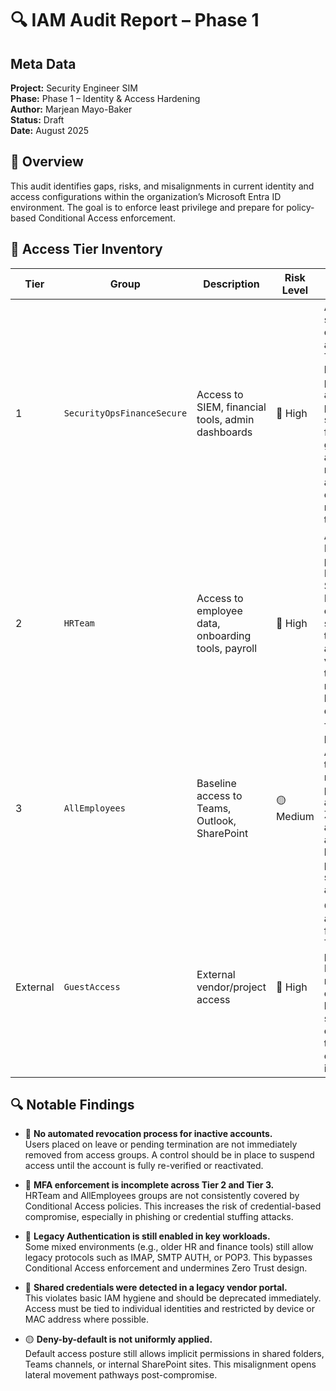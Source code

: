 # 🔍 IAM Audit Report – Phase 1
## Meta Data
**Project:** Security Engineer SIM  
**Phase:** Phase 1 – Identity & Access Hardening  
**Author:** Marjean Mayo-Baker  
**Status:** Draft  
**Date:** August 2025  


## 📌 Overview
This audit identifies gaps, risks, and misalignments in current identity and access configurations within the organization’s Microsoft Entra ID environment. The goal is to enforce least privilege and prepare for policy-based Conditional Access enforcement.

## 🧾 Access Tier Inventory

| Tier     | Group                      | Description                                        | Risk Level | Notes                                                                                                                                                                                |
|----------|----------------------------|----------------------------------------------------|------------|--------------------------------------------------------------------------------------------------------------------------------------------------------------------------------------|
| 1        | `SecurityOpsFinanceSecure` | Access to SIEM, financial tools, admin dashboards  | 🔴 High    | Access to security controls and admin tools. This should be a privileged account per person, separate from general access, making logs and audits easier to manage and trace.       |
| 2        | `HRTeam`                   | Access to employee data, onboarding tools, payroll | 🔴 High    | Access to PII and payroll data. Must follow SOX and NIST controls strictly — these users are high-value targets and must be locked down.                                             |
| 3        | `AllEmployees`             | Baseline access to Teams, Outlook, SharePoint      | 🟡 Medium  | This is not low-risk. Any access to the network is a potential attack path. Zero Trust architecture and 'deny by default' principles should still apply here.                        |
| External | `GuestAccess`              | External vendor/project access                     | 🔴 High    | Contractor access must follow Zero Trust principles. Expiration, review cycles, and limited scope are critical due to external entity involvement.                                  |
## 🔍 Notable Findings

- 🔴 **No automated revocation process for inactive accounts.**  
  Users placed on leave or pending termination are not immediately removed from access groups. A control should be in place to suspend access until the account is fully re-verified or reactivated.

- 🔴 **MFA enforcement is incomplete across Tier 2 and Tier 3.**  
  HRTeam and AllEmployees groups are not consistently covered by Conditional Access policies. This increases the risk of credential-based compromise, especially in phishing or credential stuffing attacks.

- 🔴 **Legacy Authentication is still enabled in key workloads.**  
  Some mixed environments (e.g., older HR and finance tools) still allow legacy protocols such as IMAP, SMTP AUTH, or POP3. This bypasses Conditional Access enforcement and undermines Zero Trust design.

- 🔴 **Shared credentials were detected in a legacy vendor portal.**  
  This violates basic IAM hygiene and should be deprecated immediately. Access must be tied to individual identities and restricted by device or MAC address where possible.

- 🟡 **Deny-by-default is not uniformly applied.**  
  Default access posture still allows implicit permissions in shared folders, Teams channels, or internal SharePoint sites. This misalignment opens lateral movement pathways post-compromise.


